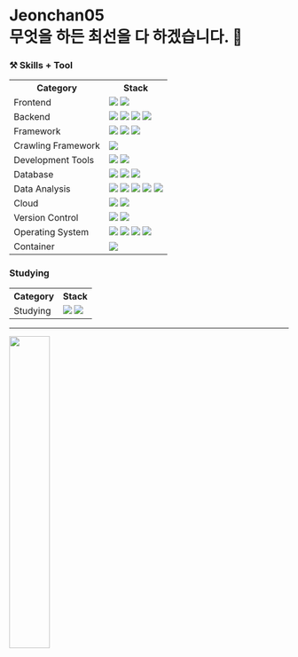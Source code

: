 # Jeonchan05<br>무엇을 하든 최선을 다 하겠습니다. 👋
<h3 align="left"> ⚒️ Skills + Tool </h3>
<table>
  <tr>
    <th>Category</th>
    <th>Stack</th>
  </tr>
  <tr>
    <td>Frontend</td>
    <td>
      <img src="https://img.shields.io/badge/HTML5-E34F26.svg?style=for-the-badge&logo=html5&logoColor=white">
      <img src="https://img.shields.io/badge/CSS3-1572B6.svg?style=for-the-badge&logo=css3&logoColor=white">
    </td>
  </tr>
  <tr>
    <td>Backend</td>
    <td>
      <img src="https://img.shields.io/badge/Java-007396.svg?style=for-the-badge&logo=java&logoColor=white">
      <img src="https://img.shields.io/badge/JavaScript-F7DF1E.svg?style=for-the-badge&logo=javascript&logoColor=white">
      <img src="https://img.shields.io/badge/Python-3776AB.svg?style=for-the-badge&logo=python&logoColor=white">
      <img src="https://img.shields.io/badge/Node.js-339933.svg?style=for-the-badge&logo=node.js&logoColor=white">
    </td>
  </tr>
  <tr>
    <td>Framework</td>
    <td>
      <img src="https://img.shields.io/badge/Spring-6DB33F.svg?style=for-the-badge&logo=spring&logoColor=white">
      <img src="https://img.shields.io/badge/Express-000000.svg?style=for-the-badge&logo=express&logoColor=white">
      <img src="https://img.shields.io/badge/FastAPI-009688.svg?style=for-the-badge&logo=fastapi&logoColor=white">
    </td>
  </tr>
  <tr>
    <td>Crawling Framework</td>
    <td>
      <img src="https://img.shields.io/badge/Selenium-43B02A.svg?style=for-the-badge&logo=selenium&logoColor=white">
    </td>
  </tr>
  <tr>
    <td>Development Tools</td>
    <td>
      <img src="https://img.shields.io/badge/Eclipse%20IDE-2C2255.svg?style=for-the-badge&logo=eclipseide&logoColor=white">
      <img src="https://img.shields.io/badge/Visual%20Studio%20Code-007ACC.svg?style=for-the-badge&logo=visualstudiocode&logoColor=white">
    </td>
  </tr>
  <tr>
    <td>Database</td>
    <td>
      <img src="https://img.shields.io/badge/Oracle-F80000?style=flat-square&logo=oracle&logoColor=white">
      <img src="https://img.shields.io/badge/MySQL-4479A1?style=flat-square&logo=mysql&logoColor=white">
      <img src="https://img.shields.io/badge/MariaDB-003545?style=flat-square&logo=mariadb&logoColor=white">
    </td>
  </tr>
  <tr>
    <td>Data Analysis</td>
    <td>
      <img src="https://img.shields.io/badge/NumPy-013243?style=flat-square&logo=numpy&logoColor=white">
      <img src="https://img.shields.io/badge/Pandas-150458?style=flat-square&logo=pandas&logoColor=white">
      <img src="https://img.shields.io/badge/scikit--learn-F7931E?style=flat-square&logo=scikit-learn&logoColor=white">
      <img src="https://img.shields.io/badge/Keras-D00000?style=flat-square&logo=keras&logoColor=white">
      <img src="https://img.shields.io/badge/SciPy-8CAAE6?style=flat-square&logo=scipy&logoColor=white">
    </td>
  </tr>
  <tr>
    <td>Cloud</td>
    <td>
      <img src="https://img.shields.io/badge/Google%20Cloud-4285F4?style=flat-square&logo=googlecloud&logoColor=white">
      <img src="https://img.shields.io/badge/KT%20Cloud-FF3300?style=flat-square&logo=icloud&logoColor=white">
    </td>
  </tr>
  <tr>
    <td>Version Control</td>
    <td>
      <img src="https://img.shields.io/badge/Git-F05032?style=flat-square&logo=git&logoColor=white">
      <img src="https://img.shields.io/badge/GitHub-181717?style=flat-square&logo=github&logoColor=white">
    </td>
  </tr>
  <tr>
    <td>Operating System</td>
    <td>
      <img src="https://img.shields.io/badge/Windows-0078D4?style=flat-square&logo=windows&logoColor=white">
      <img src="https://img.shields.io/badge/macOS-000000?style=flat-square&logo=apple&logoColor=white">
      <img src="https://img.shields.io/badge/Ubuntu-E95420?style=flat-square&logo=ubuntu&logoColor=white">
      <img src="https://img.shields.io/badge/CentOS-262577?style=flat-square&logo=centos&logoColor=white">
    </td>
  </tr>
  <tr>
    <td>Container</td>
    <td>
      <img src="https://img.shields.io/badge/docker-2496ED.svg?style=for-the-badge&logo=docker&logoColor=white">
    </td>
  </tr>
</table>

<h3>Studying</h3>
<table>
  <tr>
    <th>Category</th>
    <th>Stack</th>
  </tr>
  <tr>
    <td>Studying</td>
    <td>
      <img src="https://img.shields.io/badge/nestjs-E0234E?style=flat-square&logo=nestjs&logoColor=white">
      <img src="https://img.shields.io/badge/kubernetes-326CE5?style=flat-square&logo=kubernetes&logoColor=white">
    </td>
  </tr>
</table>


<hr>
<div>
  <a href="https://github.com/anuraghazra/github-readme-stats">
    <img src="https://github-readme-stats.vercel.app/api/top-langs/?username=junia3&layout=donut&show_icons=true&theme=material-palenight&hide_border=true&bg_color=20232a&icon_color=58A6FF&text_color=fff&title_color=58A6FF&count_private=true&exclude_repo=Face-Transfer-Application" width=38% />
</a>    
</div>

